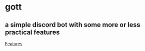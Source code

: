 # gott

## a simple discord bot with some more or less practical features

[Features](../features.md)
